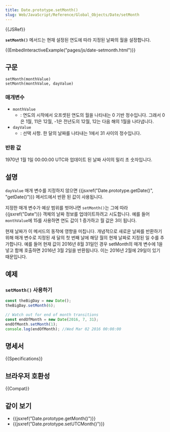 ```yaml
---
title: Date.prototype.setMonth()
slug: Web/JavaScript/Reference/Global_Objects/Date/setMonth
---
```


{{JSRef}}

**`setMonth()`** 메서드는 현재 설정된 연도에 따라 지정된 날짜의 월을 설정합니다.

{{EmbedInteractiveExample("pages/js/date-setmonth.html")}}

## 구문

```js-nolint
setMonth(monthValue)
setMonth(monthValue, dayValue)
```

### 매개변수

- `monthValue`
  - : 연도의 시작에서 오프셋된 연도의 월을 나타내는 0 기반 정수입니다.
      그래서 0은 1월, 11은 12월, -1은 전년도의 12월, 12는 다음 해의 1월을 나타냅니다.
- `dayValue`
  - : 선택 사항. 한 달의 날짜를 나타내는 1에서 31 사이의 정수입니다.

### 반환 값

1970년 1월 1일 00:00:00 UTC와 업데이트 된 날짜 사이의 밀리 초 숫자입니다.

## 설명

`dayValue` 매개 변수를 지정하지 않으면 {{jsxref("Date.prototype.getDate()", "getDate()")}}
메서드에서 반환 된 값이 사용됩니다.

지정한 매개 변수가 예상 범위를 벗어나면 `setMonth()`는 그에 따라 {{jsxref("Date")}} 객체의 날짜 정보를
업데이트하려고 시도합니다. 예를 들어 `monthValue`에 15를 사용하면 연도 값이 1 증가하고
월 값은 3이 됩니다.

현재 날짜가 이 메서드의 동작에 영향을 미칩니다.
개념적으로 새로운 날짜를 반환하기 위해 매개 변수로 지정된 새 달의 첫 번째 날에 해당 월의 현재 날짜로 지정된 일 수를 추가합니다.
예를 들어 현재 값이 2016년 8월 31일인 경우 setMonth의 매개 변수에 1을 넣고 함께 호출하면 2016년 3월 2일을 반환됩니다.
이는 2016년 2월에 29일이 있기 때문입니다.

## 예제

### `setMonth()` 사용하기

```js
const theBigDay = new Date();
theBigDay.setMonth(6);

// Watch out for end of month transitions
const endOfMonth = new Date(2016, 7, 31);
endOfMonth.setMonth(1);
console.log(endOfMonth); //Wed Mar 02 2016 00:00:00
```

## 명세서

{{Specifications}}

## 브라우저 호환성

{{Compat}}

## 같이 보기

- {{jsxref("Date.prototype.getMonth()")}}
- {{jsxref("Date.prototype.setUTCMonth()")}}

